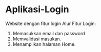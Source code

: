 # Aplikasi-Login
Website dengan fitur login
Alur Fitur Login:
1. Memasukkan email dan password
2. Memvalidasi masukan.
3. Menampilkan halaman Home.
